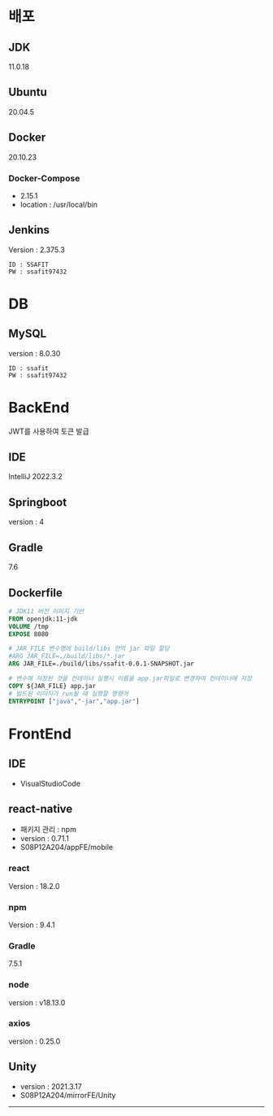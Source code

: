 # 배포

## JDK
11.0.18

## Ubuntu
20.04.5

## Docker
20.10.23
### Docker-Compose
- 2.15.1
- location : /usr/local/bin

## Jenkins
Version : 2.375.3
```
ID : SSAFIT
PW : ssafit97432
```

# DB
## MySQL
version : 8.0.30
```
ID : ssafit
PW : ssafit97432
```
# BackEnd
JWT를 사용하여 토큰 발급
## IDE
IntelliJ 2022.3.2
## Springboot 
version : 4

## Gradle 
7.6

## Dockerfile
```Dockerfile
# JDK11 버전 이미지 기반
FROM openjdk:11-jdk
VOLUME /tmp
EXPOSE 8080

# JAR_FILE 변수명에 build/libs 안의 jar 파일 할당
#ARG JAR_FILE=./build/libs/*.jar
ARG JAR_FILE=./build/libs/ssafit-0.0.1-SNAPSHOT.jar

# 변수에 저장된 것을 컨테이너 실행시 이름을 app.jar파일로 변경하여 컨테이너에 저장
COPY ${JAR_FILE} app.jar
# 빌드된 이미지가 run될 때 실행할 명령어
ENTRYPOINT ["java","-jar","app.jar"]
```

# FrontEnd
## IDE
- VisualStudioCode
## react-native
- 패키지 관리 : npm
- version : 0.71.1
- S08P12A204/appFE/mobile
### react
Version : 18.2.0

### npm
Version : 9.4.1

### Gradle
7.5.1

### node
version : v18.13.0

### axios
version : 0.25.0

## Unity
- version : 2021.3.17
- S08P12A204/mirrorFE/Unity



---